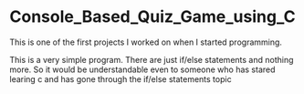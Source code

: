 # Console_Based_Quiz_Game_using_C

This is one of the first projects I worked on when I started programming. 

This is a very simple program. There are just if/else statements and nothing more. So it would be understandable even to someone who has stared learing c and has gone through the if/else statements topic

